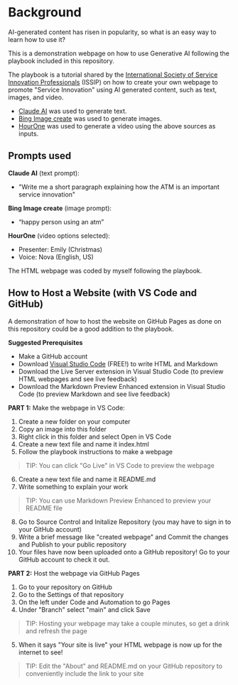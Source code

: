# Background
AI-generated content has risen in popularity, so what is an easy way to learn how to use it?

This is a demonstration webpage on how to use Generative AI following the playbook included in this repository.

The playbook is a tutorial shared by the [International Society of Service Innovation Professionals](https://issip.org/) (ISSIP) on how to create your own webpage to promote "Service Innovation" using AI generated content, such as text, images, and video.

* [Claude AI](https://claude.ai/) was used to generate text.
* [Bing Image create](https://www.bing.com/images/create/) was used to generate images.
* [HourOne](https://hourone.ai/) was used to generate a video using the above sources as inputs.

## Prompts used

**Claude AI** (text prompt):
* "Write me a short paragraph explaining how the ATM is an important service innovation"

**Bing Image create** (image prompt):
* “happy person using an atm”

**HourOne** (video options selected):
* Presenter: Emily (Christmas)
* Voice: Nova (English, US)

The HTML webpage was coded by myself following the playbook.

## How to Host a Website (with VS Code and GitHub)

A demonstration of how to host the website on GitHub Pages as done on this repository could be a good addition to the playbook.

**Suggested Prerequisites**
* Make a GitHub account
* Download [Visual Studio Code](https://code.visualstudio.com/download) (FREE!) to write HTML and Markdown
* Download the Live Server extension in Visual Studio Code (to preview HTML webpages and see live feedback)
* Download the Markdown Preview Enhanced extension in Visual Studio Code (to preview Markdown and see live feedback)

**PART 1:** Make the webpage in VS Code:
1. Create a new folder on your computer
2. Copy an image into this folder
3. Right click in this folder and select Open in VS Code
4. Create a new text file and name it index.html
5. Follow the playbook instructions to make a webpage
> TIP: You can click "Go Live" in VS Code to preview the webpage
6. Create a new text file and name it README.md
7. Write something to explain your work
> TIP: You can use Markdown Preview Enhanced to preview your README file
8. Go to Source Control and Initalize Repository (you may have to sign in to your GitHub account)
9. Write a brief message like "created webpage" and Commit the changes and Publish to your public repository
10. Your files have now been uploaded onto a GitHub repository! Go to your GitHub account to check it out.

**PART 2:** Host the webpage via GitHub Pages
1. Go to your repository on GitHub
2. Go to the Settings of that repository
3. On the left under Code and Automation to go Pages
4. Under "Branch" select "main" and click Save
> TIP: Hosting your webpage may take a couple minutes, so get a drink and refresh the page
5. When it says "Your site is live" your HTML webpage is now up for the internet to see!
> TIP: Edit the "About" and README.md on your GitHub repository to conveniently include the link to your site 







